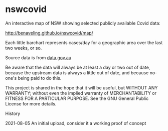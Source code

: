 # nswcovid

An interactive map of NSW showing selected publicly available Covid data:

<http://benaveling.github.io/nswcovid/map/>

Each little barchart represents cases/day for a geographic area over the last two weeks, or so. 

Source data is from [data.gov.au](https://data.nsw.gov.au/data/dataset/covid-19-cases-by-location/resource/21304414-1ff1-4243-a5d2-f52778048b29)

Be aware that the data will always be at least a day or two out of date, because the upstream data is always a little out of date, and because no-one's being paid to do this.

This project is shared in the hope that it will be useful, but WITHOUT ANY WARRANTY; without even the implied warranty of MERCHANTABILITY or FITNESS FOR A PARTICULAR PURPOSE.  See the GNU General Public License for more details.

History

2021-08-05 An initial upload, consider it a working proof of concept


